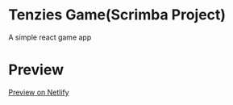 # Tenzies Game(Scrimba Project)
A simple react game app

# Preview
[Preview on Netlify](https://tenziesgame-emre.netlify.app/)
